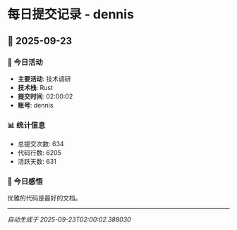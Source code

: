 # 每日提交记录 - dennis

## 📅 2025-09-23

### 🎯 今日活动
- **主要活动**: 技术调研
- **技术栈**: Rust
- **提交时间**: 02:00:02
- **账号**: dennis

### 📊 统计信息
- 总提交次数: 634
- 代码行数: 6205
- 活跃天数: 631

### 💭 今日感悟
优雅的代码是最好的文档。

---
*自动生成于 2025-09-23T02:00:02.388030*
